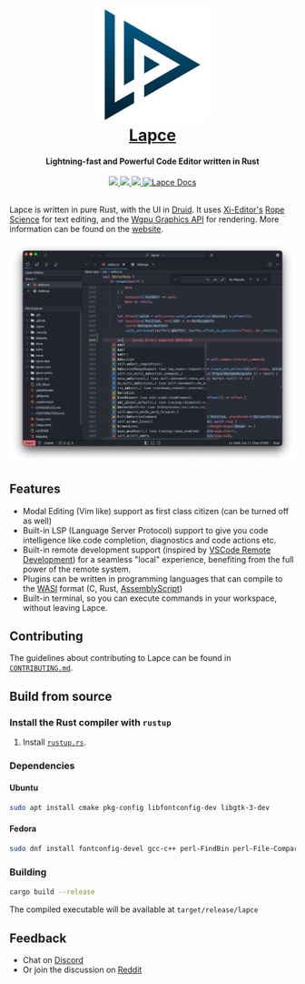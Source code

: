 <h1 align="center">
  <a href="https://lapce.dev" target="_blank">
  <img src="extra/images/logo.png" width=200 height=200/><br>
  Lapce
  </a>
</h1>

<h4 align="center">Lightning-fast and Powerful Code Editor written in Rust</h4>

<div align="center">
  <a href="https://github.com/lapce/lapce/actions/workflows/ci.yml" target="_blank">
    <img src="https://github.com/lapce/lapce/actions/workflows/ci.yml/badge.svg" />
  </a>
  <a href="https://discord.gg/n8tGJ6Rn6D" target="_blank">
    <img src="https://img.shields.io/discord/946858761413328946?logo=discord" />
  </a>
  <a href="https://matrix.to/#/#lapce-editor:matrix.org" target="_blank">
    <img src="https://img.shields.io/matrix/lapce-editor:matrix.org?color=turquoise&logo=Matrix" />
  </a>
  <a href="https://docs.lapce.dev" target="_blank">
      <img src="https://img.shields.io/static/v1?label=Docs&message=docs.lapce.dev&color=blue" alt="Lapce Docs">
  </a>
</div>
<br/>


Lapce is written in pure Rust, with the UI in [Druid](https://github.com/linebender/druid). It uses [Xi-Editor's](https://github.com/xi-editor/xi-editor) [Rope Science](https://xi-editor.io/docs/rope_science_00.html) for text editing, and the [Wgpu Graphics API](https://github.com/gfx-rs/wgpu) for rendering. More information can be found on the [website](https://lapce.dev).

![](https://github.com/lapce/lapce/blob/master/extra/images/screenshot.png?raw=true)

## Features

* Modal Editing (Vim like) support as first class citizen (can be turned off as well)
* Built-in LSP (Language Server Protocol) support to give you code intelligence like code completion, diagnostics and code actions etc.
* Built-in remote development support (inspired by [VSCode Remote Development](https://code.visualstudio.com/docs/remote/remote-overview)) for a seamless "local" experience, benefiting from the full power of the remote system.
* Plugins can be written in programming languages that can compile to the [WASI](https://wasi.dev/) format (C, Rust, [AssemblyScript](https://www.assemblyscript.org/))
* Built-in terminal, so you can execute commands in your workspace, without leaving Lapce.

## Contributing

The guidelines about contributing to Lapce can be found in
[`CONTRIBUTING.md`](CONTRIBUTING.md).

## Build from source

### Install the Rust compiler with `rustup`

1. Install [`rustup.rs`](https://rustup.rs/).

### Dependencies
#### Ubuntu
```sh
sudo apt install cmake pkg-config libfontconfig-dev libgtk-3-dev
```
#### Fedora
```sh
sudo dnf install fontconfig-devel gcc-c++ perl-FindBin perl-File-Compare cairo-devel atk-devel cairo-gobject-devel gdk-pixbuf2-devel pango-devel gtk3-devel
```
### Building
```sh
cargo build --release
```
The compiled executable will be available at `target/release/lapce`

## Feedback

* Chat on [Discord](https://discord.gg/n8tGJ6Rn6D)
* Or join the discussion on [Reddit](https://www.reddit.com/r/lapce/)
